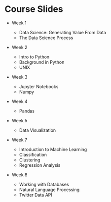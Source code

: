 # Course Slides  

* Week 1    
  * Data Science: Generating Value From Data    
  * The Data Science Process    

* Week 2  
  * Intro to Python  
  * Background in Python  
  * UNIX  

* Week 3  
  * Jupyter Notebooks  
  * Numpy  

* Week 4  
  * Pandas  

* Week 5  
  * Data Visualization  

* Week 7  
  * Introduction to Machine Learning  
  * Classification  
  * Clustering  
  * Regression Analysis  

* Week 8  
  * Working with Databases  
  * Natural Language Processing  
  * Twitter Data API  